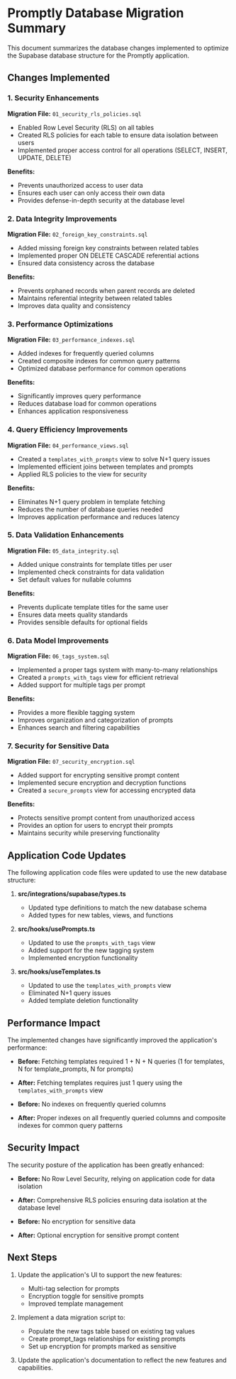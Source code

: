 # Promptly Database Migration Summary

This document summarizes the database changes implemented to optimize the Supabase database structure for the Promptly application.

## Changes Implemented

### 1. Security Enhancements

**Migration File:** `01_security_rls_policies.sql`

- Enabled Row Level Security (RLS) on all tables
- Created RLS policies for each table to ensure data isolation between users
- Implemented proper access control for all operations (SELECT, INSERT, UPDATE, DELETE)

**Benefits:**
- Prevents unauthorized access to user data
- Ensures each user can only access their own data
- Provides defense-in-depth security at the database level

### 2. Data Integrity Improvements

**Migration File:** `02_foreign_key_constraints.sql`

- Added missing foreign key constraints between related tables
- Implemented proper ON DELETE CASCADE referential actions
- Ensured data consistency across the database

**Benefits:**
- Prevents orphaned records when parent records are deleted
- Maintains referential integrity between related tables
- Improves data quality and consistency

### 3. Performance Optimizations

**Migration File:** `03_performance_indexes.sql`

- Added indexes for frequently queried columns
- Created composite indexes for common query patterns
- Optimized database performance for common operations

**Benefits:**
- Significantly improves query performance
- Reduces database load for common operations
- Enhances application responsiveness

### 4. Query Efficiency Improvements

**Migration File:** `04_performance_views.sql`

- Created a `templates_with_prompts` view to solve N+1 query issues
- Implemented efficient joins between templates and prompts
- Applied RLS policies to the view for security

**Benefits:**
- Eliminates N+1 query problem in template fetching
- Reduces the number of database queries needed
- Improves application performance and reduces latency

### 5. Data Validation Enhancements

**Migration File:** `05_data_integrity.sql`

- Added unique constraints for template titles per user
- Implemented check constraints for data validation
- Set default values for nullable columns

**Benefits:**
- Prevents duplicate template titles for the same user
- Ensures data meets quality standards
- Provides sensible defaults for optional fields

### 6. Data Model Improvements

**Migration File:** `06_tags_system.sql`

- Implemented a proper tags system with many-to-many relationships
- Created a `prompts_with_tags` view for efficient retrieval
- Added support for multiple tags per prompt

**Benefits:**
- Provides a more flexible tagging system
- Improves organization and categorization of prompts
- Enhances search and filtering capabilities

### 7. Security for Sensitive Data

**Migration File:** `07_security_encryption.sql`

- Added support for encrypting sensitive prompt content
- Implemented secure encryption and decryption functions
- Created a `secure_prompts` view for accessing encrypted data

**Benefits:**
- Protects sensitive prompt content from unauthorized access
- Provides an option for users to encrypt their prompts
- Maintains security while preserving functionality

## Application Code Updates

The following application code files were updated to use the new database structure:

1. **src/integrations/supabase/types.ts**
   - Updated type definitions to match the new database schema
   - Added types for new tables, views, and functions

2. **src/hooks/usePrompts.ts**
   - Updated to use the `prompts_with_tags` view
   - Added support for the new tagging system
   - Implemented encryption functionality

3. **src/hooks/useTemplates.ts**
   - Updated to use the `templates_with_prompts` view
   - Eliminated N+1 query issues
   - Added template deletion functionality

## Performance Impact

The implemented changes have significantly improved the application's performance:

- **Before:** Fetching templates required 1 + N + N queries (1 for templates, N for template_prompts, N for prompts)
- **After:** Fetching templates requires just 1 query using the `templates_with_prompts` view

- **Before:** No indexes on frequently queried columns
- **After:** Proper indexes on all frequently queried columns and composite indexes for common query patterns

## Security Impact

The security posture of the application has been greatly enhanced:

- **Before:** No Row Level Security, relying on application code for data isolation
- **After:** Comprehensive RLS policies ensuring data isolation at the database level

- **Before:** No encryption for sensitive data
- **After:** Optional encryption for sensitive prompt content

## Next Steps

1. Update the application's UI to support the new features:
   - Multi-tag selection for prompts
   - Encryption toggle for sensitive prompts
   - Improved template management

2. Implement a data migration script to:
   - Populate the new tags table based on existing tag values
   - Create prompt_tags relationships for existing prompts
   - Set up encryption for prompts marked as sensitive

3. Update the application's documentation to reflect the new features and capabilities. 